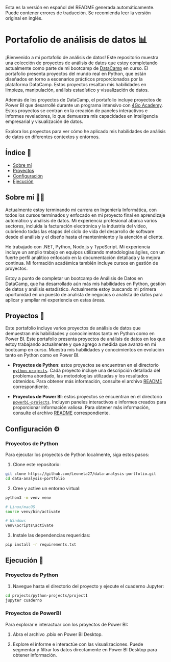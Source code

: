 Esta es la versión en español del README generada automáticamente. Puede contener errores de traducción. Se recomienda leer la versión original en inglés.

# Portafolio de análisis de datos 📊

¡Bienvenido a mi portafolio de análisis de datos! Este repositorio muestra una colección de proyectos de análisis de datos que estoy completando actualmente como parte de mi bootcamp de [DataCamp](https://app.datacamp.com/) en curso. El portafolio presenta proyectos del mundo real en Python, que están diseñados en torno a escenarios prácticos proporcionados por la plataforma DataCamp. Estos proyectos resaltan mis habilidades en limpieza, manipulación, análisis estadístico y visualización de datos.

Además de los proyectos de DataCamp, el portafolio incluye proyectos de Power BI que desarrollé durante un programa intensivo con [4Go Academy](https://4goacademy.com/). Estos proyectos se centran en la creación de paneles interactivos e informes reveladores, lo que demuestra mis capacidades en inteligencia empresarial y visualización de datos.

Explora los proyectos para ver cómo he aplicado mis habilidades de análisis de datos en diferentes contextos y entornos.

## Índice 📑

- [Sobre mí](#sobre-mí)
- [Proyectos](#proyectos)
- [Configuración](#configuración)
- [Ejecución](#ejecución)

## Sobre mí 👩‍💻

Actualmente estoy terminando mi carrera en Ingeniería Informática, con todos los cursos terminados y enfocado en mi proyecto final en aprendizaje automático y análisis de datos. Mi experiencia profesional abarca varios sectores, incluida la facturación electrónica y la industria del video, cubriendo todas las etapas del ciclo de vida del desarrollo de software desde el análisis y el diseño hasta el mantenimiento y la atención al cliente.

He trabajado con .NET, Python, Node.js y TypeScript. Mi experiencia incluye un amplio trabajo en equipos utilizando metodologías ágiles, con un fuerte perfil analítico enfocado en la documentación detallada y la mejora continua. Mi formación académica también incluye cursos en gestión de proyectos. 

Estoy a punto de completar un bootcamp de Análisis de Datos en DataCamp, que ha desarrollado aún más mis habilidades en Python, gestión de datos y análisis estadístico. Actualmente estoy buscando mi primera oportunidad en un puesto de analista de negocios o analista de datos para aplicar y ampliar mi experiencia en estas áreas.

## Proyectos 📂

Este portafolio incluye varios proyectos de análisis de datos que demuestran mis habilidades y conocimientos tanto en Python como en Power BI.
Este portafolio presenta proyectos de análisis de datos en los que estoy trabajando actualmente y que agrego a medida que avanzo en mi bootcamp en curso. Muestra mis habilidades y conocimientos en evolución tanto en Python como en Power BI.

- **Proyectos de Python**: estos proyectos se encuentran en el directorio [`python-projects`](./projects/python-projects/). Cada proyecto incluye una descripción detallada del problema abordado, las metodologías utilizadas y los resultados obtenidos. Para obtener más información, consulte el archivo [README](./projects/python-projects/README.md) correspondiente.

- **Proyectos de Power BI**: estos proyectos se encuentran en el directorio [`powerbi-projects`](./projects/powerbi-projects/). Incluyen paneles interactivos e informes creados para proporcionar información valiosa. Para obtener más información, consulte el archivo [README](./projects/powerbi-projects/README.md) correspondiente.

## Configuración ⚙️

### Proyectos de Python

Para ejecutar los proyectos de Python localmente, siga estos pasos:

1. Clone este repositorio:
```bash
git clone https://github.com/Leonela27/data-analysis-portfolio.git
cd data-analysis-portfolio
```

2. Cree y active un entorno virtual:

```bash
python3 -m venv venv

# Linux/macOS
source venv/bin/activate

# Windows
venv\Scripts\activate
```

3. Instale las dependencias requeridas:
```bash
pip install -r requirements.txt
```

## Ejecución 🚀

### Proyectos de Python

1. Navegue hasta el directorio del proyecto y ejecute el cuaderno Jupyter:
```bash
cd projects/python-projects/project1
jupyter cuaderno
```

### Proyectos de PowerBI

Para explorar e interactuar con los proyectos de Power BI:

1. Abra el archivo .pbix en Power BI Desktop.

2. Explore el informe e interactúe con las visualizaciones. Puede segmentar y filtrar los datos directamente en Power BI Desktop para obtener información.